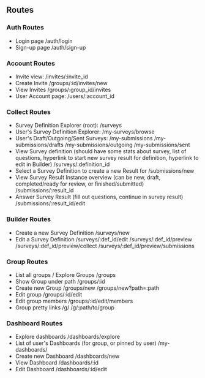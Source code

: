 ## Routes

### Auth Routes

- Login page
	/auth/login
- Sign-up page
	/auth/sign-up

### Account Routes

- Invite view: 
	/invites/:invite_id
- Create Invite 
	<!-- /invites/new?groupID=:id -->
	/groups/:id/invites/new
- View Invites
	/groups/:group_id/invites
- User Account page: 
	/users/:account_id

### Collect Routes

- Survey Definition Explorer (root): 
	/surveys 
- User's Survey Definition Explorer:
	<!-- /surveys/browse -->
	/my-surveys/browse
- User's Draft/Outgoing/Sent Surveys:
	<!-- /surveys/my-surveys -->
	/my-submissions
	/my-submissions/drafts
	/my-submissions/outgoing
	/my-submissions/sent
- View Survey definition (should have some stats about survey, list of questions, hyperlink to start new survey result for definition, hyperlink to edit in Builder)
	<!-- /surveys/collect/:definition_id -->
	<!-- /surveys/:definition_id/collect -->
	/surveys/:definition_id
	<!-- /surveys/:definition_id/edit -->
- Select a Survey Definition to create a new Result for
	/submissions/new
- View Survey Result Instance overview (can be new, draft, completed/ready for review, or finished/submitted)
	/submissions/:result_id
- Answer Survey Result (fill out questions, continue in survey result)
	/submissions/:result_id/edit



### Builder Routes

- Create a new Survey Definition
	/surveys/new
	<!-- /builder/new -->
- Edit a Survey Definition
	/surveys/:def_id/edit
	/surveys/:def_id/preview
	/surveys/:def_id/preview/collect
	/surveys/:def_id/preview/submissions


### Group Routes

- List all groups / Explore Groups
	/groups
- Show Group under path
	<!-- /groups/:path/to/group/ -->
	/groups/:id
- Create new Group
	/groups/new
	/groups/new?path=:path
- Edit group
	/groups/:id/edit
- Edit group members
	/groups/:id/edit/members
- Group pretty links
	/g/
	/g/:path/to/group


### Dashboard Routes

- Explore dashboards
	/dashboards/explore
- List of user's Dashboards (for group, or pinned by user)
	/my-dashboards/
- Create new Dashboard
	/dashboards/new
- View Dashboard
	/dashboards/:id
- Edit Dashboard
	/dashboards/:id/edit
